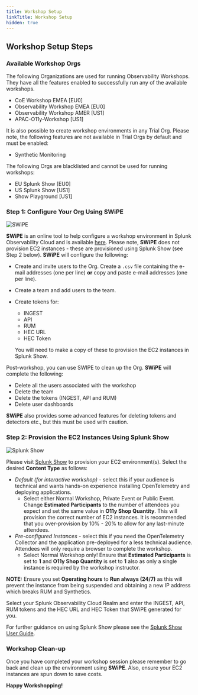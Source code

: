 ```yaml
---
title: Workshop Setup
linkTitle: Workshop Setup
hidden: true
---
```


## Workshop Setup Steps

### Available Workshop Orgs

The following Organizations are used for running Observability Workshops. They have all the features enabled to successfully run any of the available workshops.

- CoE Workshop EMEA [EU0]
- Observability Workshop EMEA [EU0]
- Observability Workshop AMER [US1]
- APAC-O11y-Workshop [US1]

It is also possible to create workshop environments in any Trial Org. Please note, the following features are not available in Trial Orgs by default and must be enabled:

- Synthetic Monitoring

The following Orgs are blacklisted and cannot be used for running workshops:

- EU Splunk Show [EU0]
- US Splunk Show [US1]
- Show Playground [US1]

### Step 1: Configure Your Org Using SWiPE

![SWiPE](../images/swipe.png)

**SWiPE** is an online tool to help configure a workshop environment in Splunk Observability Cloud and is available [here](https://swipe.splunk.show). Please note, **SWiPE** does not provision EC2 instances - these are provisioned using Splunk Show (see Step 2 below). **SWiPE** will configure the following:

- Create and invite users to the Org. Create a `.csv` file containing the e-mail addresses (one per line) **or** copy and paste e-mail addresses (one per line).
- Create a team and add users to the team.
- Create tokens for:
  - INGEST
  - API
  - RUM
  - HEC URL
  - HEC Token

  You will need to make a copy of these to provision the EC2 instances in Splunk Show.

Post-workshop, you can use SWIPE to clean up the Org. **SWiPE** will complete the following:

- Delete all the users associated with the workshop
- Delete the team
- Delete the tokens (INGEST, API and RUM)
- Delete user dashboards

**SWiPE** also provides some advanced features for deleting tokens and detectors etc., but this must be used with caution.

### Step 2: Provision the EC2 Instances Using Splunk Show

![Splunk Show](../images/splunk-show.png)

Please visit [Splunk Show](https://show.splunk.com/template/262/?type=workshop) to provision your EC2 environment(s). Select the desired **Content Type** as follows:

- _Default (for interactive workshop)_ - select this if your audience is technical and wants hands-on experience installing OpenTelemetry and deploying applications.
  - Select either Normal Workshop, Private Event or Public Event. Change **Estimated Participants** to the number of attendees you expect and set the same value in **O11y Shop Quantity**. This will provision the correct number of EC2 instances. It is recommended that you over-provision by 10% - 20% to allow for any last-minute attendees.
- _Pre-configured Instances_ - select this if you need the OpenTelemetry Collector and the application pre-deployed for a less technical audience. Attendees will only require a browser to complete the workshop.
  - Select Normal Workshop only! Ensure that **Estimated Participants** is set to **1** and **O11y Shop Quantity** is set to **1** also as only a single instance is required by the workshop instructor.

**NOTE:** Ensure you set **Operating hours** to **Run always (24/7)** as this will prevent the instance from being suspended and obtaining a new IP address which breaks RUM and Synthetics.

Select your Splunk Observability Cloud Realm and enter the INGEST, API, RUM tokens and the HEC URL and HEC Token that SWiPE generated for you.

For further guidance on using Splunk Show please see the [Splunk Show User Guide](http://go/show/user-guide).

### Workshop Clean-up

Once you have completed your workshop session please remember to go back and clean up the environment using **SWiPE**. Also, ensure your EC2 instances are spun down to save costs.

**Happy Workshopping!**
